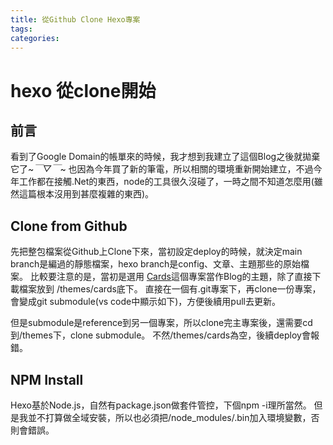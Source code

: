 ```yaml
---
title: 從Github Clone Hexo專案
tags:
categories:
---
```

# hexo 從clone開始

## 前言
看到了Google Domain的帳單來的時候，我才想到我建立了這個Blog之後就拋棄它了~*￣▽￣*~
也因為今年買了新的筆電，所以相關的環境重新開始建立，不過今年工作都在接觸.Net的東西，node的工具很久沒碰了，一時之間不知道怎麼用(雖然這篇根本沒用到甚麼複雜的東西)。

## Clone from Github
先把整包檔案從Github上Clone下來，當初設定deploy的時候，就決定main branch是編過的靜態檔案，hexo branch是config、文章、主題那些的原始檔案。
比較要注意的是，當初是選用 [Cards](https://theme-cards.ichr.me/)這個專案當作Blog的主題，除了直接下載檔案放到 /themes/cards底下。
直接在一個有.git專案下，再clone一份專案，會變成git submodule(vs code中顯示如下)，方便後續用pull去更新。

但是submodule是reference到另一個專案，所以clone完主專案後，還需要cd到/themes下，clone submodule。
不然/themes/cards為空，後續deploy會報錯。

## NPM Install
Hexo基於Node.js，自然有package.json做套件管控，下個npm -i理所當然。
但是我並不打算做全域安裝，所以也必須把/node_modules/.bin加入環境變數，否則會錯誤。